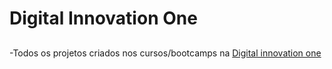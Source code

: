 # Digital Innovation One
##
-Todos os projetos criados nos cursos/bootcamps na [Digital innovation one](https://web.digitalinnovation.one)

